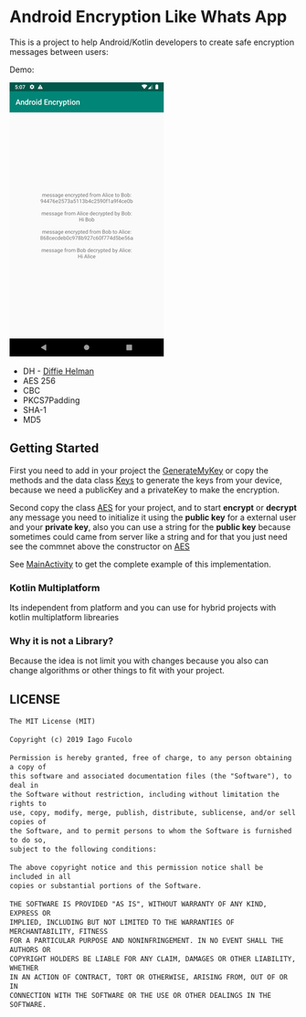 # Android Encryption Like Whats App
This is a project to help Android/Kotlin developers to create safe encryption messages between users:

Demo: 

![](https://github.com/ifucolo/android-encryption-like-whatsapp/blob/master/rsz_screenshot_1568237127.png)


 * DH - [Diffie Helman](https://hackernoon.com/algorithms-explained-diffie-hellman-1034210d5100)
 * AES 256 
 * CBC
 * PKCS7Padding
 * SHA-1
 * MD5
 
## Getting Started

First you need to add in your project the [GenerateMyKey](link) or copy the methods and the data class [Keys](LINK)
to generate the keys from your device, because we need a publicKey and a privateKey to make the encryption.

Second copy the class [AES](LINK) for your project, and to start **encrypt** or **decrypt** any message
you need to initialize it using the  **public key** for a external user and your **private key**,
also you can use a string for the **public key** because sometimes could came from server like a string and for that 
you just need see the commnet above the constructor on [AES](LINK)

See [MainActivity](LINK) to get the complete example of this implementation.

### Kotlin Multiplatform
Its independent from platform and you can use for hybrid projects with kotlin multiplatform librearies

### Why it is not a Library?
Because the idea is not limit you with changes because you also can change algorithms or other things to fit with your project.




## LICENSE

```
The MIT License (MIT)

Copyright (c) 2019 Iago Fucolo

Permission is hereby granted, free of charge, to any person obtaining a copy of
this software and associated documentation files (the "Software"), to deal in
the Software without restriction, including without limitation the rights to
use, copy, modify, merge, publish, distribute, sublicense, and/or sell copies of
the Software, and to permit persons to whom the Software is furnished to do so,
subject to the following conditions:

The above copyright notice and this permission notice shall be included in all
copies or substantial portions of the Software.

THE SOFTWARE IS PROVIDED "AS IS", WITHOUT WARRANTY OF ANY KIND, EXPRESS OR
IMPLIED, INCLUDING BUT NOT LIMITED TO THE WARRANTIES OF MERCHANTABILITY, FITNESS
FOR A PARTICULAR PURPOSE AND NONINFRINGEMENT. IN NO EVENT SHALL THE AUTHORS OR
COPYRIGHT HOLDERS BE LIABLE FOR ANY CLAIM, DAMAGES OR OTHER LIABILITY, WHETHER
IN AN ACTION OF CONTRACT, TORT OR OTHERWISE, ARISING FROM, OUT OF OR IN
CONNECTION WITH THE SOFTWARE OR THE USE OR OTHER DEALINGS IN THE SOFTWARE.
